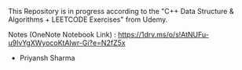 This Repository is in progress according to the "C++ Data Structure & Algorithms + LEETCODE Exercises" from Udemy.

Notes (OneNote Notebook Link) : https://1drv.ms/o/s!AtNUFu-u9IvYgXWyocoKtAIwr-Gi?e=N2fZ5x


- Priyansh Sharma